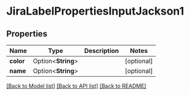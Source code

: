 # JiraLabelPropertiesInputJackson1

## Properties

Name | Type | Description | Notes
------------ | ------------- | ------------- | -------------
**color** | Option<**String**> |  | [optional]
**name** | Option<**String**> |  | [optional]

[[Back to Model list]](../README.md#documentation-for-models) [[Back to API list]](../README.md#documentation-for-api-endpoints) [[Back to README]](../README.md)


